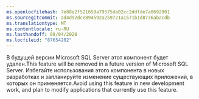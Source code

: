 ```yaml
---
ms.openlocfilehash: 7e88e2f521659a79575da02cc2ddfde7a0692901
ms.sourcegitcommit: ad4d92dce894592a259721a1571b1d8736abacdb
ms.translationtype: MT
ms.contentlocale: ru-RU
ms.lasthandoff: 08/04/2020
ms.locfileid: "87654202"
---
```

<span data-ttu-id="72832-101">В будущей версии Microsoft SQL Server этот компонент будет удален.</span><span class="sxs-lookup"><span data-stu-id="72832-101">This feature will be removed in a future version of Microsoft SQL Server.</span></span> <span data-ttu-id="72832-102">Избегайте использования этого компонента в новых разработках и запланируйте изменение существующих приложений, в которых он применяется.</span><span class="sxs-lookup"><span data-stu-id="72832-102">Avoid using this feature in new development work, and plan to modify applications that currently use this feature.</span></span>
